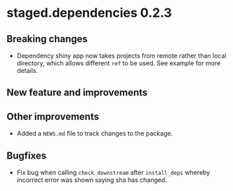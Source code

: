 # staged.dependencies 0.2.3

## Breaking changes

* Dependency shiny app now takes projects from remote rather than local directory, which allows different `ref` to be used. See example for more details.

## New feature and improvements

## Other improvements

* Added a `NEWS.md` file to track changes to the package.

## Bugfixes

* Fix bug when calling `check_downstream` after `install_deps` whereby incorrect error was shown saying sha has changed. 
